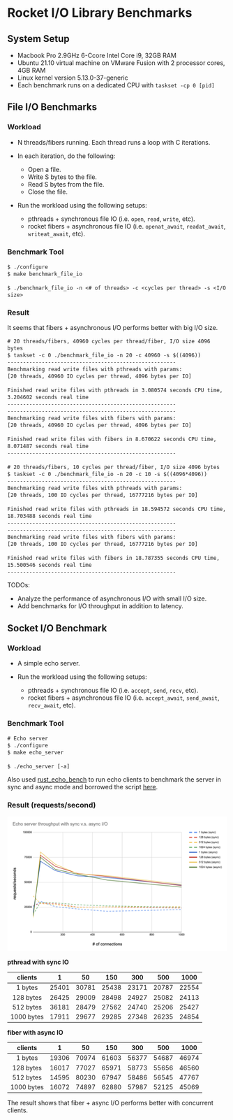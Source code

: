 # Rocket I/O Library Benchmarks

## System Setup
* Macbook Pro 2.9GHz 6-Ccore Intel Core i9, 32GB RAM
* Ubuntu 21.10 virtual machine on VMware Fusion with 2 processor cores, 4GB RAM
* Linux kernel version 5.13.0-37-generic
* Each benchmark runs on a dedicated CPU with `taskset -cp 0 [pid]`

## File I/O Benchmarks

### Workload
* N threads/fibers running. Each thread runs a loop with C iterations.
* In each iteration, do the following:
    * Open a file.
    * Write S bytes to the file.
    * Read S bytes from the file.
    * Close the file.

* Run the workload using the following setups:
  * pthreads + synchronous file IO (i.e. `open`, `read`, `write`, etc).
  * rocket fibers + asynchronous file IO (i.e. `openat_await`, `readat_await`,
    `writeat_await`, etc).

### Benchmark Tool
```
$ ./configure
$ make benchmark_file_io

$ ./benchmark_file_io -n <# of threads> -c <cycles per thread> -s <I/O size>
```

### Result

It seems that fibers + asynchronous I/O performs better with big I/O size.

```
# 20 threads/fibers, 40960 cycles per thread/fiber, I/O size 4096 bytes
$ taskset -c 0 ./benchmark_file_io -n 20 -c 40960 -s $((4096))
------------------------------------------------------
Benchmarking read write files with pthreads with params:
[20 threads, 40960 IO cycles per thread, 4096 bytes per IO]

Finished read write files with pthreads in 3.080574 seconds CPU time, 3.204602 seconds real time
------------------------------------------------------
------------------------------------------------------
Benchmarking read write files with fibers with params:
[20 threads, 40960 IO cycles per thread, 4096 bytes per IO]

Finished read write files with fibers in 8.670622 seconds CPU time, 8.071487 seconds real time
------------------------------------------------------

# 20 threads/fibers, 10 cycles per thread/fiber, I/O size 4096 bytes
$ taskset -c 0 ./benchmark_file_io -n 20 -c 10 -s $((4096*4096))
------------------------------------------------------
Benchmarking read write files with pthreads with params:
[20 threads, 100 IO cycles per thread, 16777216 bytes per IO]

Finished read write files with pthreads in 18.594572 seconds CPU time, 18.703488 seconds real time
------------------------------------------------------
------------------------------------------------------
Benchmarking read write files with fibers with params:
[20 threads, 100 IO cycles per thread, 16777216 bytes per IO]

Finished read write files with fibers in 18.787355 seconds CPU time, 15.500546 seconds real time
------------------------------------------------------
```

TODOs:
* Analyze the performance of asynchronous I/O with small I/O size.
* Add benchmarks for I/O throughput in addition to latency.

## Socket I/O Benchmark

### Workload
* A simple echo server.

* Run the workload using the following setups:
  * pthreads + synchronous file IO (i.e. `accept`, `send`, `recv`, etc).
  * rocket fibers + asynchronous file IO (i.e. `accept_await`, `send_await`,
    `recv_await`, etc).

### Benchmark Tool
```
# Echo server
$ ./configure
$ make echo_server

$ ./echo_server [-a]
```

Also used [rust_echo_bench](https://github.com/haraldh/rust_echo_bench) to run
echo clients to benchmark the server in sync and async mode and borrowed the
script
[here](https://github.com/frevib/io_uring-echo-server/blob/master/benchmarks/benchmarks.md).

### Result (requests/second)

![echo server benchmark](echo_server_benchmark.png)

**pthread with sync IO**

| clients    | 1     | 50    | 150   | 300   | 500   | 1000  | 
|:----------:|:-----:|:-----:|:-----:|:-----:|:-----:|:-----:|
| 1 bytes    | 25401 | 30781 | 25438 | 23171 | 20787 | 22554 |
| 128 bytes  | 26425 | 29009 | 28498 | 24927 | 25082 | 24113 |
| 512 bytes  | 36181 | 28479 | 27562 | 24740 | 25206 | 25427 |
| 1000 bytes | 17911 | 29677 | 29285 | 27348 | 26235 | 24854 |

**fiber with async IO**

| clients    | 1     | 50    | 150   | 300   | 500   | 1000  | 
|:----------:|:-----:|:-----:|:-----:|:-----:|:-----:|:-----:|
| 1 bytes    | 19306 | 70974 | 61603 | 56377 | 54687 | 46974 |
| 128 bytes  | 16017 | 77027 | 65971 | 58773 | 55656 | 46560 |
| 512 bytes  | 14595 | 80230 | 67947 | 58486 | 56545 | 47767 |
| 1000 bytes | 16072 | 74897 | 62880 | 57987 | 52125 | 45069 |

The result shows that fiber + async I/O performs better with concurrent
clients.
